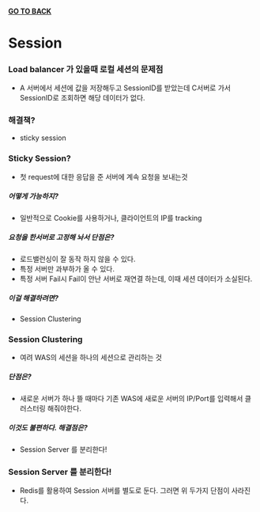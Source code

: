 #### [GO TO BACK](../README.md)

# Session

### Load balancer 가 있을때 로컬 세션의 문제점
- A 서버에서 세션에 값을 저장해두고 SessionID를 받았는데 C서버로 가서 SessionID로 조회하면 해당 데이터가 없다.

### 해결책?
- sticky session


### Sticky Session?
- 첫 request에 대한 응답을 준 서버에 계속 요청을 보내는것

##### 어떻게 가능하지?
- 일반적으로 Cookie를 사용하거나, 클라이언트의 IP를 tracking

##### 요청을 한서버로 고정해 놔서 단점은?
- 로드밸런싱이 잘 동작 하지 않을 수 있다.
- 특정 서버만 과부하가 올 수 있다.
- 특정 서버 Fail시 Fail이 안난 서버로 재연결 하는데, 이때 세션 데이터가 소실된다.

##### 이걸 해결하려면?
- Session Clustering

### Session Clustering
- 여려 WAS의 세션을 하나의 세션으로 관리하는 것

##### 단점은?
- 새로운 서버가 하나 뜰 때마다 기존 WAS에 새로운 서버의 IP/Port를 입력해서 클러스터링 해줘야한다.

##### 이것도 불편하다. 해결점은?
- Session Server 를 분리한다!

### Session Server 를 분리한다!
- Redis를 활용하여 Session 서버를 별도로 둔다. 그러면 위 두가지 단점이 사라진다.


